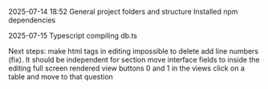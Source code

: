 2025-07-14 18:52
General project folders and structure
Installed npm dependencies

2025-07-15
Typescript compiling
db.ts




Next steps: 
make html tags in editing impossible to delete
add line numbers (fix). It should be independent for section
move interface fields to inside the editing
full screen rendered view
buttons 0 and 1 in the views
click on a table and move to that question
